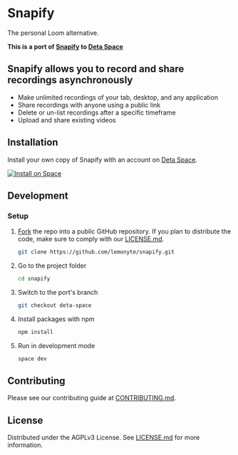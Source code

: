 # Snapify

The personal Loom alternative.

**This is a port of [Snapify](https://github.com/MarconLP/snapify) to [Deta Space](https://deta.space)**

## Snapify allows you to record and share recordings asynchronously

- Make unlimited recordings of your tab, desktop, and any application
- Share recordings with anyone using a public link
- Delete or un-list recordings after a specific timeframe
- Upload and share existing videos

## Installation

Install your own copy of Snapify with an account on [Deta Space](https://deta.space).

[![Install on Space](https://deta.space/buttons/dark.svg)](https://deta.space/discovery/@lemonpi/snapify)

## Development

### Setup

1. [Fork](https://github.com/lemonyte/snapify/fork) the repo into a public GitHub repository. If you plan to distribute the code, make sure to comply with our [LICENSE.md](LICENSE.md).

   ```sh
   git clone https://github.com/lemonyte/snapify.git
   ```

2. Go to the project folder

   ```sh
   cd snapify
   ```

3. Switch to the port's branch

   ```sh
   git checkout deta-space
   ```

4. Install packages with npm

   ```sh
   npm install
   ```

5. Run in development mode

   ```sh
   space dev
   ```

## Contributing

Please see our contributing guide at [CONTRIBUTING.md](CONTRIBUTING.md).

## License

Distributed under the AGPLv3 License. See [LICENSE.md](LICENSE.md) for more information.
